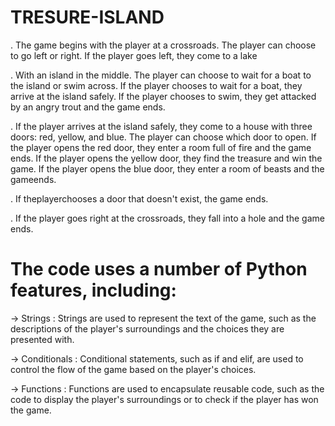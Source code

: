 # TRESURE-ISLAND

. The game begins with the player at a crossroads. The player can choose to go left or right. 
    If the player goes left, they come to a    lake 

.  With an island in the middle. The player can choose to wait for a boat to the island or swim across. If the player 
       chooses to wait for a boat, they arrive at the island safely. If the player chooses to swim, they get attacked 
         by an angry trout and the game ends.

.  If the player arrives at the island safely, they come to a house with three doors: red, yellow, and blue. The player can choose which
         door to open. If the player opens the red door, they enter a room full of fire and the game ends. If the player opens the yellow 
          door, they find the treasure and win the game. If the player opens the blue door, they enter a room of beasts and the gameends. 
   
.   If theplayerchooses a door that doesn't exist, the game ends.

.   If the player goes right at the crossroads, they fall into a hole and the game ends.

# The code uses a number of Python features, including:

-> Strings : Strings are used to represent the text of the game, such as the descriptions of the player's surroundings and the choices 
              they are presented with.

-> Conditionals : Conditional statements, such as if and elif, are used to control the flow of the game based on the player's choices.

-> Functions : Functions are used to encapsulate reusable code, such as the code to display the player's surroundings or to check if 
                the player has won the game.
